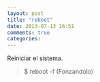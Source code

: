 ```yaml
---
layout: post
title: "reboot"
date: 2013-07-13 16:51
comments: true
categories: 
---
```

Reiniciar el sistema.

>$ reboot -f (Fonzandolo)

